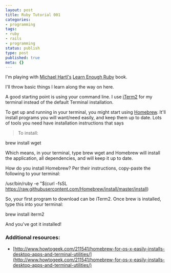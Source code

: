 ```yaml
---
layout: post
title: Ruby Tutorial 001
categories:
- programming
tags:
- ruby
- rails
- programming
status: publish
type: post
published: true
meta: {}
---
```




I'm playing with 
[Michael Hartl's](http://www.michaelhartl.com/) 
[Learn Enough Ruby](https://www.railstutorial.org/book/beginning#sec-installing_rails) book.



I'll throw basic things I learn along the way on here.



A good starting point is using your command line. I use 
[iTerm2](https://www.iterm2.com/) for my terminal instead of the default Terminal installation.



To get up and running in your terminal, you 
might start using 
[Homebrew](http://brew.sh/). It'll install programs you will want/need easily, and keep them up to date. Lots of tools you need have installation instructions that says


>To install:

brew install wget



Which means, in your terminal, type 
brew wget and Homebrew will install the application, all dependencies, 
and will keep it up to date.



How do you install Homebrew? Per their instructions, copy-paste the following to your terminal:



/usr/bin/ruby -e "$(curl -fsSL https://raw.githubusercontent.com/Homebrew/install/master/install)



So, your first program to download can be iTerm2. Once brew is installed, type this into your terminal:



brew install iterm2



And you've got it installed!


### Additional resources:


* [http://www.howtogeek.com/211541/homebrew-for-os-x-easily-installs-desktop-apps-and-terminal-utilities/](http://www.howtogeek.com/211541/homebrew-for-os-x-easily-installs-desktop-apps-and-terminal-utilities/)
